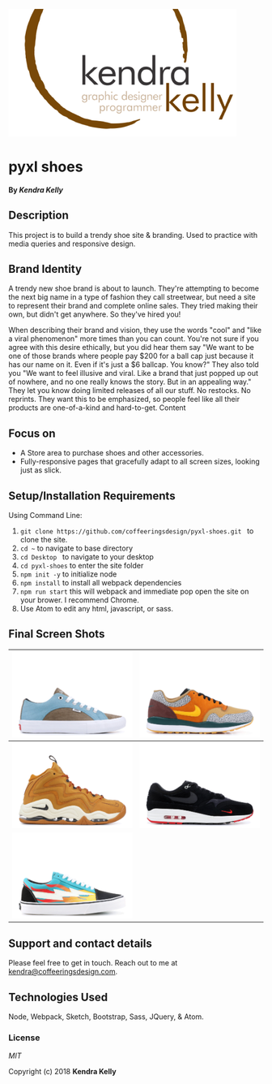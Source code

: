 ![Kendra Kelly Logo](/kkgithub.png)

# pyxl shoes

#### By _**Kendra Kelly**_

## Description
This project is to build a trendy shoe site & branding. Used to practice with media queries and responsive design.

## Brand Identity
A trendy new shoe brand is about to launch. They're attempting to become the next big name in a type of fashion they call streetwear, but need a site to represent their brand and complete online sales. They tried making their own, but didn't get anywhere. So they've hired you!

When describing their brand and vision, they use the words "cool" and "like a viral phenomenon" more times than you can count.
You're not sure if you agree with this desire ethically, but you did hear them say "We want to be one of those brands where people pay $200 for a ball cap just because it has our name on it. Even if it's just a $6 ballcap. You know?"
They also told you "We want to feel illusive and viral. Like a brand that just popped up out of nowhere, and no one really knows the story. But in an appealing way."
They let you know doing limited releases of all our stuff. No restocks. No reprints. They want this to be emphasized, so people feel like all their products are one-of-a-kind and hard-to-get.
Content

## Focus on
* A Store area to purchase shoes and other accessories.
* Fully-responsive pages that gracefully adapt to all screen sizes, looking just as slick.

## Setup/Installation Requirements
Using Command Line:
1. ``git clone https://github.com/coffeeringsdesign/pyxl-shoes.git `` to clone the site.
2. ``cd ~`` to navigate to base directory
3. ``cd Desktop `` to navigate to your desktop
4. ``cd pyxl-shoes`` to enter the site folder
5. ``npm init -y`` to initialize node
6. ``npm install`` to install all webpack dependencies
7. ``npm run start`` this will webpack and immediate pop open the site on your brower. I recommend Chrome.
8. Use Atom to edit any html, javascript, or sass.

## Final Screen Shots

![User Profile 1](src/assets/img/1.jpg) | ![User Profile 2](src/assets/img/2.jpg)
---------------------- | -----------------------
![User Profile 3](src/assets/img/3.jpg) | ![User Profile 4](src/assets/img/4.jpg)
![User Profile 5](src/assets/img/5.jpg) |

## Support and contact details

Please feel free to get in touch. Reach out to me at kendra@coffeeringsdesign.com.

## Technologies Used

Node, Webpack, Sketch, Bootstrap, Sass, JQuery, & Atom.

### License

*MIT*

Copyright (c) 2018 **Kendra Kelly**
